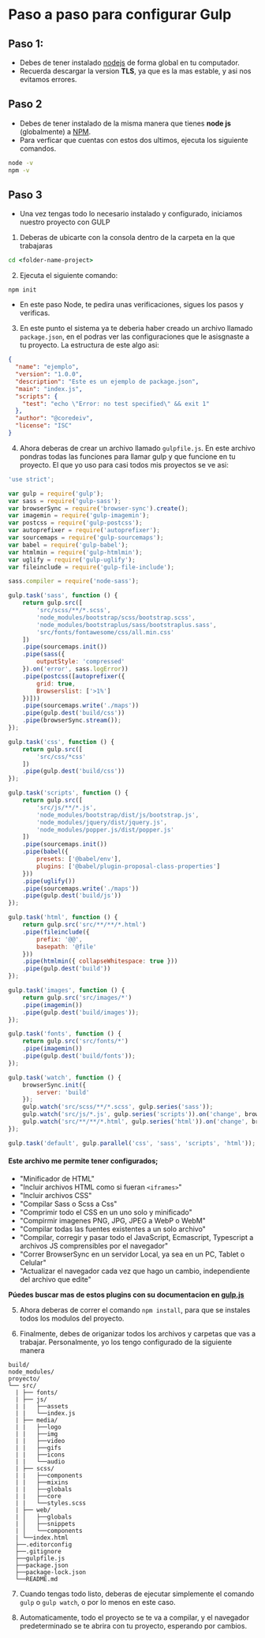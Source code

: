 # Paso a paso para configurar Gulp

## Paso 1:

- Debes de tener instalado [nodejs](https://nodejs.org/es/) de forma global en tu computador.
- Recuerda descargar la version **TLS**, ya que es la mas estable, y asi nos evitamos errores.

## Paso 2

- Debes de tener instalado de la misma manera que tienes **node js** (globalmente) a [NPM](https://www.npmjs.com/).
- Para verficar que cuentas con estos dos ultimos, ejecuta los siguiente comandos.

```cmd
node -v
npm -v
```

## Paso 3

- Una vez tengas todo lo necesario instalado y configurado, iniciamos nuestro proyecto con GULP

1. Deberas de ubicarte con la consola dentro de la carpeta en la que trabajaras

```cmd
cd <folder-name-project>
```

2. Ejecuta el siguiente comando:

```node
npm init
```

- En este paso Node, te pedira unas verificaciones, sigues los pasos y verificas.

3. En este punto el sistema ya te deberia haber creado un archivo llamado `package.json`, en el podras ver las configuraciones que le asisgnaste a tu proyecto. La estructura de este algo asi:

```json
{
  "name": "ejemplo",
  "version": "1.0.0",
  "description": "Este es un ejemplo de package.json",
  "main": "index.js",
  "scripts": {
    "test": "echo \"Error: no test specified\" && exit 1"
  },
  "author": "@coredeiv",
  "license": "ISC"
}
```

4. Ahora deberas de crear un archivo llamado `gulpfile.js`. En este archivo pondras todas las funciones para llamar gulp y que funcione en tu proyecto. El que yo uso para casi todos mis proyectos se ve asi:

```javascript
'use strict';

var gulp = require('gulp');
var sass = require('gulp-sass');
var browserSync = require('browser-sync').create();
var imagemin = require('gulp-imagemin');
var postcss = require('gulp-postcss');
var autoprefixer = require('autoprefixer');
var sourcemaps = require('gulp-sourcemaps');
var babel = require('gulp-babel');
var htmlmin = require('gulp-htmlmin');
var uglify = require('gulp-uglify');
var fileinclude = require('gulp-file-include');

sass.compiler = require('node-sass');

gulp.task('sass', function () {
    return gulp.src([
        'src/scss/**/*.scss',
        'node_modules/bootstrap/scss/bootstrap.scss',
        'node_modules/bootstraplus/sass/bootstraplus.sass',
        'src/fonts/fontawesome/css/all.min.css'
    ])
    .pipe(sourcemaps.init())
    .pipe(sass({
        outputStyle: 'compressed'
    }).on('error', sass.logError))
    .pipe(postcss([autoprefixer({
        grid: true,
        Browserslist: ['>1%']
    })]))
    .pipe(sourcemaps.write('./maps'))
    .pipe(gulp.dest('build/css'))
    .pipe(browserSync.stream());
});

gulp.task('css', function () {
    return gulp.src([
        'src/css/*css'
    ])
    .pipe(gulp.dest('build/css'))
});

gulp.task('scripts', function () {
    return gulp.src([
        'src/js/**/*.js',
        'node_modules/bootstrap/dist/js/bootstrap.js',
        'node_modules/jquery/dist/jquery.js',
        'node_modules/popper.js/dist/popper.js'
    ])
    .pipe(sourcemaps.init())
    .pipe(babel({
        presets: ['@babel/env'],
        plugins: ['@babel/plugin-proposal-class-properties']
    }))
    .pipe(uglify())
    .pipe(sourcemaps.write('./maps'))
    .pipe(gulp.dest('build/js'))
});

gulp.task('html', function () {
    return gulp.src('src/**/**/*.html')
    .pipe(fileinclude({
        prefix: '@@',
        basepath: '@file'
    }))
    .pipe(htmlmin({ collapseWhitespace: true }))
    .pipe(gulp.dest('build'))
});

gulp.task('images', function () {
    return gulp.src('src/images/*')
    .pipe(imagemin())
    .pipe(gulp.dest('build/images'));
});

gulp.task('fonts', function () {
    return gulp.src('src/fonts/*')
    .pipe(imagemin())
    .pipe(gulp.dest('build/fonts'));
});

gulp.task('watch', function () {
    browserSync.init({
        server: 'build'
    });
    gulp.watch('src/scss/**/*.scss', gulp.series('sass'));
    gulp.watch('src/js/*.js', gulp.series('scripts')).on('change', browserSync.reload);
    gulp.watch('src/**/**/*.html', gulp.series('html')).on('change', browserSync.reload);
});

gulp.task('default', gulp.parallel('css', 'sass', 'scripts', 'html'));
```

#### Este archivo me permite tener configurados; 

- "Minificador de HTML"
- "Incluir archivos HTML como si fueran `<iframes>`"
- "Incluir archivos CSS"
- "Compilar Sass o Scss a Css"
- "Comprimir todo el CSS en un uno solo y minificado"
- "Compirmir imagenes PNG, JPG, JPEG a WebP o WebM"
- "Compilar todas las fuentes existentes a un solo archivo"
- "Compilar, corregir y pasar todo el JavaScript, Ecmascript, Typescript a archivos JS comprensibles por el navegador"
- "Correr BrowserSync en un servidor Local, ya sea en un PC, Tablet o Celular"
- "Actualizar el navegador cada vez que hago un cambio, independiente del archivo que edite"

**Púedes buscar mas de estos plugins con su documentacion en [gulp.js](https://gulpjs.com/)**

5. Ahora deberas de correr el comando `npm install`, para que se instales todos los modulos del proyecto.

6. Finalmente, debes de origanizar todos los archivos y carpetas que vas a trabajar. Personalmente, yo los tengo configurado de la siguiente manera

```text
build/
node_modules/
proyecto/
└── src/
  | ├── fonts/
  | ├── js/
  | |   ├──assets
  | |   └──index.js
  | ├── media/
  | |   ├──logo
  | |   ├──img
  | |   ├──video
  | |   ├──gifs
  | |   ├──icons
  | |   └──audio
  | ├── scss/
  | |   ├──components
  | |   ├──mixins
  | |   ├──globals
  | |   ├──core
  | |   └──styles.scss
  | ├── web/
  | │   ├──globals
  | │   ├──snippets
  | │   └──components
  | └──index.html
  ├──.editorconfig
  ├──.gitignore
  ├──gulpfile.js
  ├──package.json
  ├──package-lock.json
  └──README.md
```

7. Cuando tengas todo listo, deberas de ejecutar simplemente el comando `gulp` o `gulp watch`, o por lo menos en este caso.

8. Automaticamente, todo el proyecto se te va a compilar, y el navegador predeterminado se te abrira con tu proyecto, esperando por cambios.

